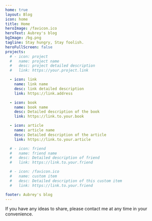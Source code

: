 ```yaml
---
home: true
layout: Blog
icon: home
title: Home
heroImage: /favicon.ico
heroText: Aubrey's blog
bgImage: /bg.png
tagline: Stay hungry, Stay foolish.
heroFullScreen: false
projects:
  # - icon: project
  #   name: project name
  #   desc: project detailed description
  #   link: https://your.project.link

  - icon: link
    name: link name
    desc: link detailed description
    link: https://link.address

  - icon: book
    name: book name
    desc: Detailed description of the book
    link: https://link.to.your.book

  - icon: article
    name: article name
    desc: Detailed description of the article
    link: https://link.to.your.article

  # - icon: friend
  #   name: friend name
  #   desc: Detailed description of friend
  #   link: https://link.to.your.friend

  # - icon: /favicon.ico
  #   name: custom item
  #   desc: Detailed description of this custom item
  #   link: https://link.to.your.friend

footer: Aubrey's blog
---
```


If you have any ideas to share, please contact me at any time in your convenience.
